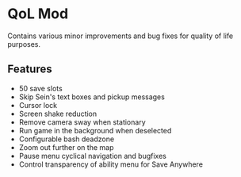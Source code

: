 # QoL Mod

Contains various minor improvements and bug fixes for quality of life purposes.

## Features

* 50 save slots
* Skip Sein's text boxes and pickup messages
* Cursor lock
* Screen shake reduction
* Remove camera sway when stationary
* Run game in the background when deselected
* Configurable bash deadzone
* Zoom out further on the map
* Pause menu cyclical navigation and bugfixes
* Control transparency of ability menu for Save Anywhere
